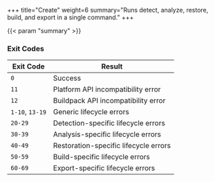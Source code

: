 +++
title="Create"
weight=6
summary="Runs detect, analyze, restore, build, and export in a single command."
+++

{{< param "summary" >}}

### Exit Codes

| Exit Code       | Result|
|-----------------|-------|
| `0`             | Success
| `11`            | Platform API incompatibility error
| `12`            | Buildpack API incompatibility error
| `1-10`, `13-19` | Generic lifecycle errors
| `20-29`         |  Detection-specific lifecycle errors
| `30-39`         |  Analysis-specific lifecycle errors
| `40-49`         |  Restoration-specific lifecycle errors
| `50-59`         |  Build-specific lifecycle errors
| `60-69`         |  Export-specific lifecycle errors
